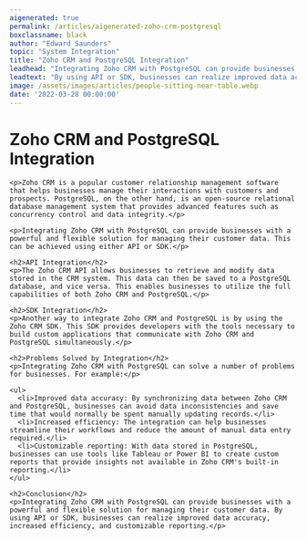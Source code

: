 ```yaml
---
aigenerated: true
permalink: /articles/aigenerated-zoho-crm-postgresql
boxclassname: black
author: "Edward Saunders"
topic: "System Integration"
title: "Zoho CRM and PostgreSQL Integration"
leadhead: "Integrating Zoho CRM with PostgreSQL can provide businesses with a powerful and flexible solution for managing their customer data"
leadtext: "By using API or SDK, businesses can realize improved data accuracy, increased efficiency, and customizable reporting."
image: /assets/images/articles/people-sitting-near-table.webp
date: '2022-03-28 00:00:00'
---
```

<div class="arttext">    <h1>Zoho CRM and PostgreSQL Integration</h1>

    <p>Zoho CRM is a popular customer relationship management software that helps businesses manage their interactions with customers and prospects. PostgreSQL, on the other hand, is an open-source relational database management system that provides advanced features such as concurrency control and data integrity.</p>

    <p>Integrating Zoho CRM with PostgreSQL can provide businesses with a powerful and flexible solution for managing their customer data. This can be achieved using either API or SDK.</p>

    <h2>API Integration</h2>
    <p>The Zoho CRM API allows businesses to retrieve and modify data stored in the CRM system. This data can then be saved to a PostgreSQL database, and vice versa. This enables businesses to utilize the full capabilities of both Zoho CRM and PostgreSQL.</p>

    <h2>SDK Integration</h2>
    <p>Another way to integrate Zoho CRM and PostgreSQL is by using the Zoho CRM SDK. This SDK provides developers with the tools necessary to build custom applications that communicate with Zoho CRM and PostgreSQL simultaneously.</p>

    <h2>Problems Solved by Integration</h2>
    <p>Integrating Zoho CRM with PostgreSQL can solve a number of problems for businesses. For example:</p>

    <ul>
      <li>Improved data accuracy: By synchronizing data between Zoho CRM and PostgreSQL, businesses can avoid data inconsistencies and save time that would normally be spent manually updating records.</li>
      <li>Increased efficiency: The integration can help businesses streamline their workflows and reduce the amount of manual data entry required.</li>
      <li>Customizable reporting: With data stored in PostgreSQL, businesses can use tools like Tableau or Power BI to create custom reports that provide insights not available in Zoho CRM's built-in reporting.</li>
    </ul>

    <h2>Conclusion</h2>
    <p>Integrating Zoho CRM with PostgreSQL can provide businesses with a powerful and flexible solution for managing their customer data. By using API or SDK, businesses can realize improved data accuracy, increased efficiency, and customizable reporting.</p>
</div>